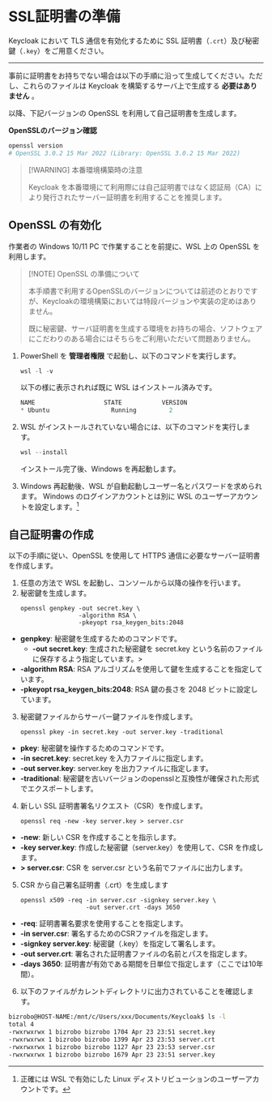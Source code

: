 # SSL証明書の準備

Keycloak において TLS 通信を有効化するために SSL 証明書（`.crt`）及び秘密鍵（`.key`）をご用意ください。

---

事前に証明書をお持ちでない場合は以下の手順に沿って生成してください。ただし、これらのファイルは Keycloak を構築するサーバ上で生成する **必要はありません** 。

以降、下記バージョンの OpenSSL を利用して自己証明書を生成します。

**OpenSSLのバージョン確認**
```powershell
openssl version
# OpenSSL 3.0.2 15 Mar 2022 (Library: OpenSSL 3.0.2 15 Mar 2022)
```

> [!WARNING] 本番環境構築時の注意
>
 >   Keycloak を本番環境にて利用際には自己証明書ではなく認証局（CA）により発行されたサーバー証明書を利用することを推奨します。

## OpenSSL の有効化

作業者の Windows 10/11 PC で作業することを前提に、WSL 上の OpenSSL を利用します。

> [!NOTE] OpenSSL の準備について
>
 >   本手順書で利用するOpenSSLのバージョンについては前述のとおりですが、Keycloakの環境構築においては特段バージョンや実装の定めはありません。
>
 >   既に秘密鍵、サーバ証明書を生成する環境をお持ちの場合、ソフトウェアにこだわりのある場合にはそちらをご利用いただいて問題ありません。

1.  PowerShell を **管理者権限** で起動し、以下のコマンドを実行します。
    ```powershell linenums="1" title="Powershellで実行"
    wsl -l -v
    ```

    以下の様に表示されれば既に WSL はインストール済みです。
    ```powershell linenums="2"
    NAME                   STATE           VERSION
    * Ubuntu                 Running         2
    ```

2.  WSL がインストールされていない場合には、以下のコマンドを実行します。
    ```powershell linenums="1" title="Powershellで実行"
    wsl --install
    ```

    インストール完了後、Windows を再起動します。

3.  Windows 再起動後、WSL が自動起動しユーザー名とパスワードを求められます。 Windows のログインアカウントとは別に WSL のユーザーアカウントを設定します。[^1]

[^1]: 正確には WSL で有効にした Linux ディストリビューションのユーザーアカウントです。

## 自己証明書の作成

以下の手順に従い、OpenSSL を使用して HTTPS 通信に必要なサーバー証明書を作成します。

1.  任意の方法で WSL を起動し、コンソールから以降の操作を行います。
2.  秘密鍵を生成します。
    ```wsl linenums="1" title="wslで実行"
    openssl genpkey -out secret.key \
                    -algorithm RSA \
                    -pkeyopt rsa_keygen_bits:2048
    ```

* **genpkey**: 秘密鍵を生成するためのコマンドです。
	* **-out secret.key**: 生成された秘密鍵を secret.key という名前のファイルに保存するよう指定しています。>
* **-algorithm RSA**: RSA アルゴリズムを使用して鍵を生成することを指定しています。
* **-pkeyopt rsa_keygen_bits:2048**: RSA 鍵の長さを 2048 ビットに設定しています。

3.  秘密鍵ファイルからサーバー鍵ファイルを作成します。
    ```wsl linenums="1" title="wslで実行"
    openssl pkey -in secret.key -out server.key -traditional
    ```

- **pkey**: 秘密鍵を操作するためのコマンドです。
- **-in secret.key**: secret.key を入力ファイルに指定します。
- **-out server.key**: server.key を出力ファイルに指定します。
- **-traditional**: 秘密鍵を古いバージョンのopensslと互換性が確保された形式でエクスポートします。

4.  新しい SSL 証明書署名リクエスト（CSR）を作成します。

    ```wsl linenums="1" title="wslで実行"
    openssl req -new -key server.key > server.csr
    ```

- **-new**: 新しい CSR を作成することを指示します。
- **-key server.key**: 作成した秘密鍵（server.key）を使用して、CSR を作成します。
- **> server.csr**: CSR を server.csr という名前でファイルに出力します。

5.  CSR から自己署名証明書（.crt）を生成します
    ```wsl linenums="1" title="wslで実行"
    openssl x509 -req -in server.csr -signkey server.key \
                      -out server.crt -days 3650
    ```

- **-req**: 証明書署名要求を使用することを指定します。
- **-in server.csr**: 署名するためのCSRファイルを指定します。
- **-signkey server.key**: 秘密鍵（.key）を指定して署名します。
- **-out server.crt**: 署名された証明書ファイルの名前とパスを指定します。
- **-days 3650**: 証明書が有効である期間を日単位で指定します（ここでは10年間）。

 6.  以下のファイルがカレントディレクトリに出力されていることを確認します。

```bash
bizrobo@HOST-NAME:/mnt/c/Users/xxx/Documents/Keycloak$ ls -l
total 4
-rwxrwxrwx 1 bizrobo bizrobo 1704 Apr 23 23:51 secret.key
-rwxrwxrwx 1 bizrobo bizrobo 1399 Apr 23 23:53 server.crt
-rwxrwxrwx 1 bizrobo bizrobo 1127 Apr 23 23:53 server.csr
-rwxrwxrwx 1 bizrobo bizrobo 1679 Apr 23 23:51 server.key
```
